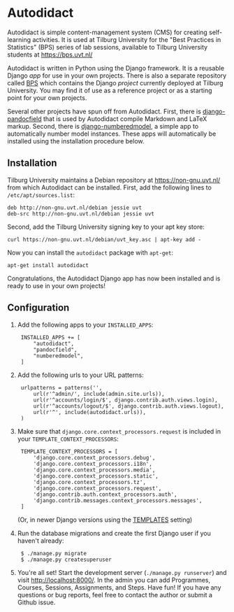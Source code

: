 Autodidact
==========

Autodidact is simple content-management system (CMS) for creating
self-learning activities. It is used at Tilburg University for the
"Best Practices in Statistics" (BPS) series of lab sessions, available
to Tilburg University students at https://bps.uvt.nl/

Autodidact is written in Python using the Django framework. It is a
reusable Django *app* for use in your own projects. There is also a
separate repository called [BPS](https://github.com/JaapJoris/bps)
which contains the Django *project* currently deployed at Tilburg
University. You may find it of use as a reference project or as a
starting point for your own projects.

Several other projects have spun off from Autodidact. First, there is
[django-pandocfield](https://github.com/JaapJoris/django-pandocfield)
that is used by Autodidact compile Markdown and LaTeX markup. Second,
there is [django-numberedmodel](https://github.com/JaapJoris/django-numberedmodel),
a simple app to automatically number model instances. These apps will automatically
be installed using the installation procedure below.

Installation
------------

Tilburg University maintains a Debian repository at
https://non-gnu.uvt.nl/ from which Autodidact can be installed. First,
add the following lines to `/etc/apt/sources.list`:

    deb http://non-gnu.uvt.nl/debian jessie uvt
    deb-src http://non-gnu.uvt.nl/debian jessie uvt

Second, add the Tilburg University signing key to your apt key store:

    curl https://non-gnu.uvt.nl/debian/uvt_key.asc | apt-key add -

Now you can install the `autodidact` package with `apt-get`:

    apt-get install autodidact

Congratulations, the Autodidact Django app has now been installed and
is ready to use in your own projects!

Configuration
-------------

1. Add the following apps to your `INSTALLED_APPS`:

        INSTALLED_APPS += [
            "autodidact",
            "pandocfield",
            "numberedmodel",
        ]

2. Add the following urls to your URL patterns:

        urlpatterns = patterns('',
            url(r'^admin/', include(admin.site.urls)),
            url(r'^accounts/login/$', django.contrib.auth.views.login),
            url(r'^accounts/logout/$', django.contrib.auth.views.logout),
            url(r'^', include(autodidact.urls)),
        )

3. Make sure that `django.core.context_processors.request` is included in your `TEMPLATE_CONTEXT_PROCESSORS`:

        TEMPLATE_CONTEXT_PROCESSORS = [
            'django.core.context_processors.debug',
            'django.core.context_processors.i18n',
            'django.core.context_processors.media',
            'django.core.context_processors.static',
            'django.core.context_processors.tz',
            'django.core.context_processors.request',
            'django.contrib.auth.context_processors.auth',
            'django.contrib.messages.context_processors.messages',
        ]
    
    (Or, in newer Django versions using the [TEMPLATES](https://docs.djangoproject.com/en/dev/ref/settings/#std:setting-TEMPLATES) setting)

4. Run the database migrations and create the first Django user if you haven't already:

        $ ./manage.py migrate
        $ ./manage.py createsuperuser

5. You're all set! Start the development server (`./manage.py runserver`) and visit
[http://localhost:8000/](http://localhost:8000/). In the admin you can add Programmes, Courses, Sessions, Assignments, and Steps. Have fun! If you have any questions or bug reports, feel free to
contact the author or submit a Github issue.
